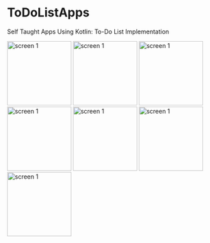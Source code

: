 # ToDoListApps
Self Taught Apps Using Kotlin: To-Do List Implementation

<img width="150" alt="screen 1" src="https://github.com/fadillahmuhammad/ToDoListApps/assets/74767974/5fb40e11-04f3-4051-95b7-0b4bddafd14e">
<img width="150" alt="screen 1" src="https://github.com/fadillahmuhammad/ToDoListApps/assets/74767974/4d67313f-736d-42e6-bdd2-33ef29a29f9b">
<img width="150" alt="screen 1" src="https://github.com/fadillahmuhammad/ToDoListApps/assets/74767974/df882d5d-a24f-4956-96da-0ba5454d0563">
<img width="150" alt="screen 1" src="https://github.com/fadillahmuhammad/ToDoListApps/assets/74767974/dfb1d675-16d2-4a00-bd6e-335430a41cce">
<img width="150" alt="screen 1" src="https://github.com/fadillahmuhammad/ToDoListApps/assets/74767974/6acb515b-b6f6-42e1-8516-b83d010a75e5">
<img width="150" alt="screen 1" src="https://github.com/fadillahmuhammad/ToDoListApps/assets/74767974/6c0d6a69-da7e-4bde-825b-a51a22b8ccca">
<img width="150" alt="screen 1" src="https://github.com/fadillahmuhammad/ToDoListApps/assets/74767974/dccfab65-18a9-44bb-930f-37e4e9ad6405">

